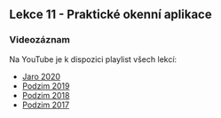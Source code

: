 Lekce 11 - Praktické okenní aplikace
------------------------------------

### Videozáznam

Na YouTube je k dispozici playlist všech lekcí:
* [Jaro 2020](https://www.youtube.com/playlist?list=PLTCx5oiCrIJ6qqLUbTUvUyt2GcwnyjtRp)
* [Podzim 2019](https://www.youtube.com/playlist?list=PLTCx5oiCrIJ7tIik1OiuPmGwt4OOqomrR)
* [Podzim 2018](https://www.youtube.com/playlist?list=PLTCx5oiCrIJ70H8jF9FxPs15e3_m6su80)
* [Podzim 2017](https://www.youtube.com/playlist?list=PLUVJxzuCt9AROpKl3Hu-DvdgQV-xHaoQY)
